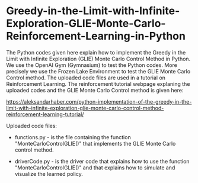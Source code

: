 # Greedy-in-the-Limit-with-Infinite-Exploration-GLIE-Monte-Carlo-Reinforcement-Learning-in-Python

The Python codes given here explain how to implement the Greedy in the Limit with Infinite Exploration (GLIE) Monte Carlo Control Method in Python. We use the OpenAI Gym (Gymnasium) to test the Python codes. More precisely we use the Frozen Lake Environment to test the GLIE Monte Carlo Control method. The uploaded code files are used in a tutorial on Reinforcement Learning. The reinforcement tutorial webpage explaning the uploaded codes and the GLIE Monte Carlo Control method is given here:

https://aleksandarhaber.com/python-implementation-of-the-greedy-in-the-limit-with-infinite-exploration-glie-monte-carlo-control-method-reinforcement-learning-tutorial/

Uploaded code files:

- functions.py - is the file containing the function "MonteCarloControlGLIE()" that implements the GLIE Monte Carlo control method. 

- driverCode.py - is the driver code that explains how to use the function "MonteCarloControlGLIE()" and that explains how to simulate and visualize the learned policy.
